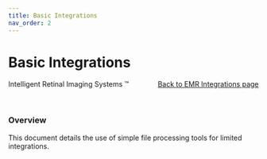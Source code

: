```yaml
---
title: Basic Integrations
nav_order: 2
---
```


# Basic Integrations


<div style="position:absolute;">
Intelligent Retinal Imaging Systems &#8482;
</div>


<div align="right">
  <a href="/docs/integration/EMRIntegrations/">Back to EMR Integrations page</a>
</div>

&nbsp;
### Overview
This document details the use of simple file processing tools for limited integrations.